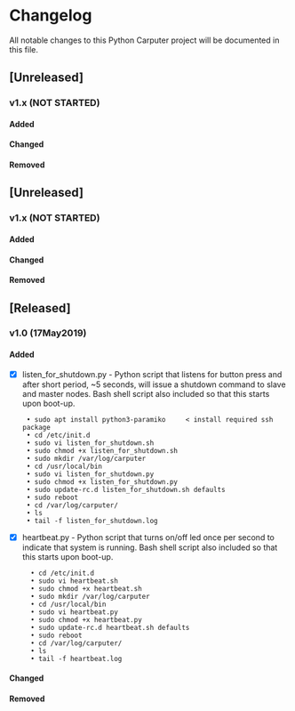 # Changelog
All notable changes to this Python Carputer project will be documented in this file.


## [Unreleased]
### v1.x (NOT STARTED)
#### Added
#### Changed
#### Removed


## [Unreleased]
### v1.x (NOT STARTED)
#### Added
#### Changed
#### Removed

## [Released]
### v1.0 (17May2019)
#### Added
- [x]  listen_for_shutdown.py - Python script that listens for button press and after short period, ~5 seconds, will issue a shutdown command to slave and master nodes.
        Bash shell script also included so that this starts upon boot-up.

		• sudo apt install python3-paramiko     < install required ssh package
		• cd /etc/init.d
		• sudo vi listen_for_shutdown.sh
		• sudo chmod +x listen_for_shutdown.sh
		• sudo mkdir /var/log/carputer
		• cd /usr/local/bin
		• sudo vi listen_for_shutdown.py
		• sudo chmod +x listen_for_shutdown.py
		• sudo update-rc.d listen_for_shutdown.sh defaults
		• sudo reboot
		• cd /var/log/carputer/
		• ls
        • tail -f listen_for_shutdown.log
        
- [x] heartbeat.py - Python script that turns on/off led once per second to indicate that system is running.
        Bash shell script also included so that this starts upon boot-up.

		• cd /etc/init.d
		• sudo vi heartbeat.sh
		• sudo chmod +x heartbeat.sh
		• sudo mkdir /var/log/carputer
		• cd /usr/local/bin
		• sudo vi heartbeat.py
		• sudo chmod +x heartbeat.py
		• sudo update-rc.d heartbeat.sh defaults
		• sudo reboot
		• cd /var/log/carputer/
		• ls
		• tail -f heartbeat.log

#### Changed
#### Removed
		

